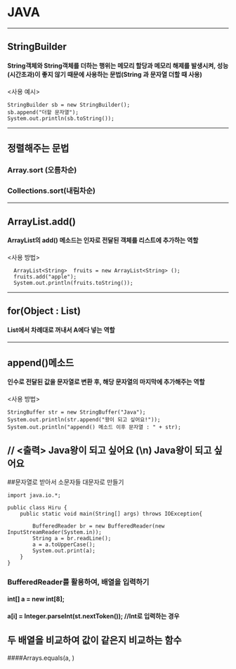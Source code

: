 # JAVA
---------
## StringBuilder
#### String객체와 String객체를 더하는 행위는 메모리 할당과 메모리 해제를 발생시켜, 성능(시간초과)이 좋지 않기 때문에 사용하는 문법(String 과 문자열 더할 때 사용)
<사용 예시>
```
StringBuilder sb = new StringBuilder();
sb.append("더할 문자열");
System.out.println(sb.toString());
```
-----------
## 정렬해주는 문법
### Array.sort (오름차순)
### Collections.sort(내림차순)
-----------
## ArrayList.add()
#### ArrayList의 add() 메소드는 인자로 전달된 객체를 리스트에 추가하는 역할
<사용 방법>
```
  ArrayList<String>  fruits = new ArrayList<String> ();
  fruits.add("apple");
  System.out.println(fruits.toString());
```
------------
## for(Object : List)
#### List에서 차례대로 꺼내서 A에다 넣는 역할
------------
## append()메소드
#### 인수로 전달된 값을 문자열로 변환 후, 해당 문자열의 마지막에 추가해주는 역할
<사용 방법>
```
StringBuffer str = new StringBuffer("Java");
System.out.println(str.append("왕이 되고 싶어요!"));
System.out.println("append() 메소드 이후 문자열 : " + str);
```
// <출력> Java왕이 되고 싶어요 (\n) Java왕이 되고 싶어요
--------------
##문자열로 받아서 소문자들 대문자로 만들기
```
import java.io.*;

public class Hiru {
    public static void main(String[] args) throws IOException{

    	BufferedReader br = new BufferedReader(new InputStreamReader(System.in));
		String a = br.readLine();
		a = a.toUpperCase(); 
		System.out.print(a);
    }
}
```
### BufferedReader를 활용하여, 배열을 입력하기
#### int[] a = new int[8];
#### a[i] = Integer.parseInt(st.nextToken());  //Int로 입력하는 경우

## 두 배열을 비교하여 값이 같은지 비교하는 함수
####Arrays.equals(a, )

